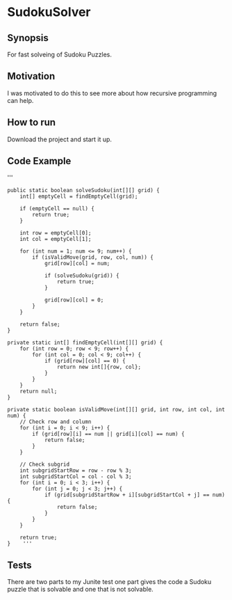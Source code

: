 # SudokuSolver

## Synopsis
For fast solveing of Sudoku Puzzles.

## Motivation
I was motivated to do this to see more about how recursive programming can help.

## How to run
Download the project and start it up.

## Code Example
'''

    public static boolean solveSudoku(int[][] grid) {
        int[] emptyCell = findEmptyCell(grid);

        if (emptyCell == null) {
            return true; 
        }

        int row = emptyCell[0];
        int col = emptyCell[1];

        for (int num = 1; num <= 9; num++) {
            if (isValidMove(grid, row, col, num)) {
                grid[row][col] = num;

                if (solveSudoku(grid)) {
                    return true; 
                }

                grid[row][col] = 0; 
            }
        }

        return false; 
    }

    private static int[] findEmptyCell(int[][] grid) {
        for (int row = 0; row < 9; row++) {
            for (int col = 0; col < 9; col++) {
                if (grid[row][col] == 0) {
                    return new int[]{row, col};
                }
            }
        }
        return null;
    }

    private static boolean isValidMove(int[][] grid, int row, int col, int num) {
        // Check row and column
        for (int i = 0; i < 9; i++) {
            if (grid[row][i] == num || grid[i][col] == num) {
                return false;
            }
        }

        // Check subgrid
        int subgridStartRow = row - row % 3;
        int subgridStartCol = col - col % 3;
        for (int i = 0; i < 3; i++) {
            for (int j = 0; j < 3; j++) {
                if (grid[subgridStartRow + i][subgridStartCol + j] == num) {
                    return false;
                }
            }
        }

        return true;
    }    '''
## Tests
There are two parts to my Junite test one part gives the code a Sudoku puzzle that is solvable and one that is not solvable.
